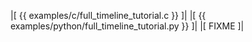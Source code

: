 |[<!-- language="c" -->
{{ examples/c/full_timeline_tutorial.c }}
]|
|[<!-- language="python" -->
{{ examples/python/full_timeline_tutorial.py }}
]|
|[<!-- language="shell" -->
FIXME
]|
